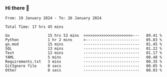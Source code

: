 ### Hi there 👋

<!--
**zhumeme/zhumeme** is a ✨ _special_ ✨ repository because its `README.md` (this file) appears on your GitHub profile.

Here are some ideas to get you started:

- 🔭 I’m currently working on ...
- 🌱 I’m currently learning ...
- 👯 I’m looking to collaborate on ...
- 🤔 I’m looking for help with ...
- 💬 Ask me about ...
- 📫 How to reach me: ...
- 😄 Pronouns: ...
- ⚡ Fun fact: ...
-->

<!--START_SECTION:waka-->

```all_time
From: 19 January 2024 - To: 26 January 2024

Total Time: 17 hrs 45 mins

Go                 15 hrs 53 mins  >>>>>>>>>>>>>>>>>>>>>>---   89.41 %
Python             1 hr 2 mins     >------------------------   05.83 %
go.mod             15 mins         -------------------------   01.45 %
SQL                13 mins         -------------------------   01.22 %
Text               12 mins         -------------------------   01.17 %
YAML               5 mins          -------------------------   00.48 %
Requirements.txt   3 mins          -------------------------   00.35 %
GitIgnore file     0 secs          -------------------------   00.05 %
Other              0 secs          -------------------------   00.03 %
```

<!--END_SECTION:waka-->
